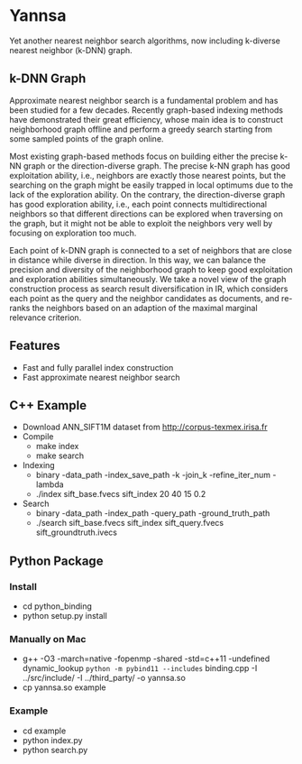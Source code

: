 # Yannsa
Yet another nearest neighbor search algorithms, now including k-diverse nearest neighbor (k-DNN) graph.

## k-DNN Graph
Approximate nearest neighbor search is a fundamental problem and has been studied for a few decades. Recently graph-based indexing methods have demonstrated their great efficiency, whose main idea is to construct neighborhood graph offline and perform a greedy search starting from some sampled points of the graph online. 

Most existing graph-based methods focus on building either the precise k-NN graph or the direction-diverse graph. The precise k-NN graph has good exploitation ability, i.e., neighbors are exactly those nearest points, but the searching on the graph might be easily trapped in local optimums due to the lack of the exploration ability. On the contrary, the direction-diverse graph has good exploration ability, i.e., each point connects multidirectional neighbors so that different directions can be explored when traversing on the graph, but it might not be able to exploit the neighbors very well by focusing on exploration too much.

Each point of k-DNN graph is connected to a set of neighbors that are close in distance while diverse in direction. In this way, we can balance the precision and diversity of the neighborhood graph to keep good exploitation and exploration abilities simultaneously. We take a novel view of the graph construction process as search result diversification in IR, which considers each point as the query and the neighbor candidates as documents, and re-ranks the neighbors based on an adaption of the maximal marginal relevance criterion. 

## Features
- Fast and fully parallel index construction
- Fast approximate nearest neighbor search

## C++ Example
- Download ANN_SIFT1M dataset from http://corpus-texmex.irisa.fr
- Compile
  - make index
  - make search
- Indexing
  - binary -data_path -index_save_path -k -join_k -refine_iter_num -lambda
  - ./index sift_base.fvecs sift_index 20 40 15 0.2
- Search
  - binary -data_path -index_path -query_path -ground_truth_path
  - ./search sift_base.fvecs sift_index sift_query.fvecs sift_groundtruth.ivecs 

## Python Package 
### Install
- cd python_binding
- python setup.py install

### Manually on Mac
- g++ -O3 -march=native -fopenmp -shared -std=c++11 -undefined dynamic_lookup `python -m pybind11 --includes` binding.cpp -I ../src/include/ -I ../third_party/ -o yannsa.so
- cp yannsa.so example

### Example 
- cd example
- python index.py
- python search.py
